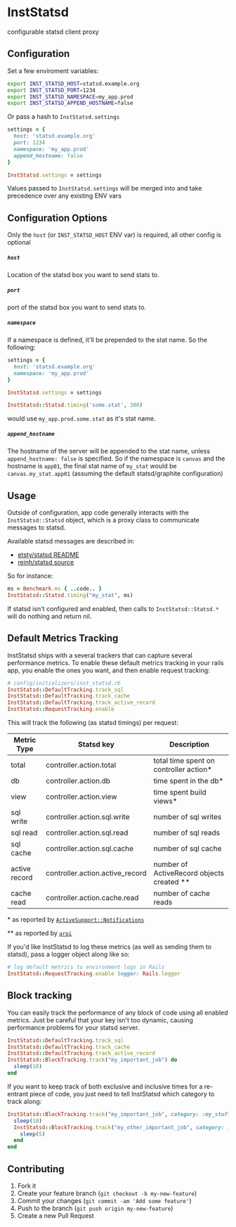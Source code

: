 # InstStatsd

configurable statsd client proxy

## Configuration

Set a few enviroment variables:

```bash
export INST_STATSD_HOST=statsd.example.org
export INST_STATSD_PORT=1234
export INST_STATSD_NAMESPACE=my_app.prod
export INST_STATSD_APPEND_HOSTNAME=false
```

Or pass a hash to `InstStatsd.settings`

```ruby
settings = {
  host: 'statsd.example.org'
  port: 1234
  namespace: 'my_app.prod'
  append_hostname: false
}

InstStatsd.settings = settings
```

Values passed to `InstStatsd.settings` will be merged into and take precedence over any existing ENV vars

## Configuration Options

Only the `host` (or `INST_STATSD_HOST` ENV var) is required, all other config
is optional

##### `host`

Location of the statsd box you want to send stats to.

##### `port`

port of the statsd box you want to send stats to.

##### `namespace`

If a namespace is defined, it'll be prepended to the stat name. So the following:

```ruby
settings = {
  host: 'statsd.example.org'
  namespace: 'my_app.prod'
}

InstStatsd.settings = settings

InstStatsd::Statsd.timing('some.stat', 300)
```

would use `my_app.prod.some.stat` as it's stat name.


##### `append_hostname`

The hostname of the server will be appended to the stat name, unless
`append_hostname: false` is specified. So if the namespace is `canvas` and the
hostname is `app01`, the final stat name of `my_stat` would be
`canvas.my_stat.app01` (assuming the default statsd/graphite configuration)


## Usage

Outside of configuration, app code generally interacts with the
`InstStatsd::Statsd` object, which is a proxy class to communicate messages
to statsd.

Available statsd messages are described in:

* [etsty/statsd README](https://github.com/etsy/statsd/blob/master/README.md)
* [reinh/statsd source](https://github.com/reinh/statsd/blob/master/lib/statsd.rb)

So for instance:

```ruby
ms = Benchmark.ms { ..code.. }
InstStatsd::Statsd.timing("my_stat", ms)
```

If statsd isn't configured and enabled, then calls to `InstStatsd::Statsd.*`
will do nothing and return nil.



## Default Metrics Tracking

InstStatsd ships with a several trackers that can capture
several performance metrics. To enable these default metrics
tracking in your rails app, you enable the ones you want, and
then enable request tracking:

```ruby
# config/initializers/inst_statsd.rb
InstStatsd::DefaultTracking.track_sql
InstStatsd::DefaultTracking.track_cache
InstStatsd::DefaultTracking.track_active_record
InstStatsd::RequestTracking.enable
```

This will track the following (as statsd
timings) per request:

| Metric Type   | Statsd key                      | Description                               |
| -----------   | --------------------------      | ---------------------------------         |
| total         | controller.action.total         | total time spent on controller action*    |
| db            | controller.action.db            | time spent in the db*                     |
| view          | controller.action.view          | time spent build views*                   |
| sql write     | controller.action.sql.write     | number of sql writes                      |
| sql read      | controller.action.sql.read      | number of sql reads                       |
| sql cache     | controller.action.sql.cache     | number of sql cache                       |
| active record | controller.action.active_record | number of ActiveRecord objects created ** |
| cache read    | controller.action.cache.read    | number of cache reads                     |


\* as reported by [`ActiveSupport::Notifications`](http://api.rubyonrails.org/classes/ActiveSupport/Notifications.html)

\** as reported by [`aroi`](https://github.com/knomedia/aroi)

If you'd like InstStatsd to log these metrics (as well as sending them to statsd), pass a logger object along like so:

```ruby
# log default metrics to environment logs in Rails
InstStatsd::RequestTracking.enable logger: Rails.logger
```
## Block tracking

You can easily track the performance of any block of code using all enabled
metrics. Just be careful that your key isn't too dynamic, causing performance problems
for your statsd server.

```ruby
InstStatsd::DefaultTracking.track_sql
InstStatsd::DefaultTracking.track_cache
InstStatsd::DefaultTracking.track_active_record
InstStatsd::BlockTracking.track("my_important_job") do
  sleep(10)
end
```

If you want to keep track of both exclusive and inclusive times for a re-entrant piece of code,
you just need to tell InstStatsd which category to track along:

```ruby
InstStatsd::BlockTracking.track("my_important_job", category: :my_stuff) do
  sleep(10)
  InstStatsd::BlockTracking.track("my_other_important_job", category: :my_stuff) do
    sleep(5)
  end
end
```

## Contributing

1. Fork it
2. Create your feature branch (`git checkout -b my-new-feature`)
3. Commit your changes (`git commit -am 'Add some feature'`)
4. Push to the branch (`git push origin my-new-feature`)
5. Create a new Pull Request

